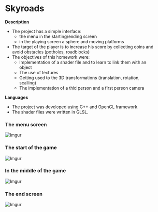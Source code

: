 # Skyroads

**Description**
- The project has a simple interface:
    - the menu in the starting/ending screen
    - in the playing screen a sphere and moving platforms
- The target of the player is to increase his score by collecting coins and avoid obstacles (potholes, roadblocks)
- The objectives of this homework were:
    - Implementation of a shader file and to learn to link them with an object
    - The use of textures
    - Getting used to the 3D transformations (translation, rotation, scalling)
    - The implementation of a thid person and a first person camera

**Languages**
- The project was developed using C++ and OpenGL framework.
- The shader files were written in GLSL.

### The menu screen
![Imgur](https://i.imgur.com/x0HoZEh.png)

### The start of the game
![Imgur](https://i.imgur.com/XdxKzWM.png)

### In the middle of the game
![Imgur](https://i.imgur.com/XL60Ulp.png)

### The end screen
![Imgur](https://i.imgur.com/RZJlexM.png)
